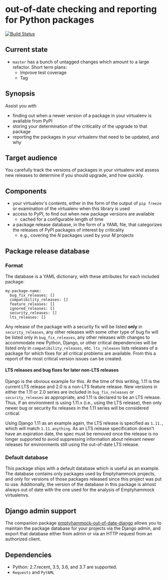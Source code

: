 # out-of-date checking and reporting for Python packages

[![Build Status](https://travis-ci.org/trawick/emptyhammock-out-of-date.svg?branch=master)](https://travis-ci.org/trawick/emptyhammock-out-of-date)

## Current state

* `master` has a bunch of untagged changes which amount to a large refactor.
  Short term plans:
  * Improve test coverage
  * Tag

## Synopsis

Assist you with

* finding out when a newer version of a package in your virtualenv is available
  from PyPI
* storing your determination of the criticality of the upgrade to that package
* reporting the packages in your virtualenv that need to be updated, and why

## Target audience

You carefully track the versions of packages in your virtualenv and assess new
releases to determine if you should upgrade, and how quickly.

## Components

* your virtualenv's contents, either in the form of the output of `pip freeze`
  or examination of the virtualenv when this library is used
* access to PyPI, to find out when new package versions are available
  * cached for a configurable length of time
* a package release database, in the form of a YAML file, that categorizes the
  releases of PyPI packages of interest by criticality
  * e.g., covering the *N* packages used by your *M* projects

## Package release database

### Format

The database is a YAML dictionary, with these attributes for each included
package:

```
my-package-name:
  bug_fix_releases: []
  compatibility_releases: []
  feature_releases: []
  ignored_releases: []
  security_releases: []
  lts_releases: []
```

Any release of the package with a security fix will be listed **only** in
`security_releases`, any other releases with some other type of bug fix
will be listed only in `bug_fix_releases`, any other releases with changes to
accommodate new Python, Django, or other critical dependencies will be
listed only in `compatibility_releases`, etc.  `lts_releases` lists releases
of a package for which fixes for all critical problems are available.  From
this a report of the most critical version issues can be created.

#### LTS releases and bug fixes for later non-LTS releases

Django is the obvious example for this.  At the time of this writing, 1.11 is
the current LTS release and 2.0 is a non-LTS feature release.  New versions in
either the 1.11 or 2.0 series are included in `bug_fix_releases` or
`security_releases` as appropriate, and 1.11 is declared to be an LTS release.
Thus, if an environment is using 1.11.x (i.e., using the LTS release), then
only newer bug or security fix releases in the 1.11 series will be considered
critical.

Using Django 1.11 as an example again, the LTS release is specified as `1.11.`,
which will match `1.11.anything`.  As an LTS release specification doesn't have
an expiration date, the spec must be removed once the release is no longer
supported to avoid suppressing information about relevant newer releases for
environments still using the out-of-date LTS release.

### Default database

This package ships with a default database which is useful as an example.
The database contains only packages used by Emptyhammock projects, and only for
versions of those packages released since this project was put to use.
Additionally, the version of the database in this package is almost always out
of date with the one used for the analysis of Emptyhammock virtualenvs.

## Django admin support

The companion package [emptyhammock-out-of-date-django](https://github.com/trawick/emptyhammock-out-of-date-django)
allows you to maintain the package database for your projects via the Django
admin, and export that database either from admin or via an HTTP request from
an authorized client.

## Dependencies

* Python: 2.7.recent, 3.5, 3.6, and 3.7 are supported.
* `Requests` and `PyYAML`
